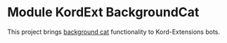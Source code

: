 # Module KordExt BackgroundCat
This project brings [background cat](http://github.com/Scotsguy/background-cat/) functionality to Kord-Extensions bots.
